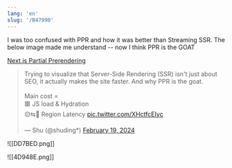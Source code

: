 ```yaml
---
lang: 'en'
slug: '/B47990'
---
```


I was too confused with PPR and how it was better than Streaming SSR. The below image made me understand -- now I think PPR is the GOAT

[Next.js Partial Prerendering](https://www.partialprerendering.com/)

<blockquote class="twitter-tweet">

<p lang="en" dir="ltr">

Trying to visualize that Server-Side Rendering (SSR) isn&#39;t just about SEO, it actually makes the site faster. And why PPR is the goat.<br/><br/>Main cost =<br/> 🟥 JS load &amp; Hydration<br/> 🟡⇆🔵 Region Latency <a href="https://t.co/XHctfcEIyc">pic.twitter.com/XHctfcEIyc</a>

</p>

&mdash; Shu (@shuding*) <a href="https://twitter.com/shuding*/status/1759396814418051479?ref_src=twsrc%5Etfw">February 19, 2024</a>

</blockquote>

![[DD7BED.png]]

![[4D948E.png]]
